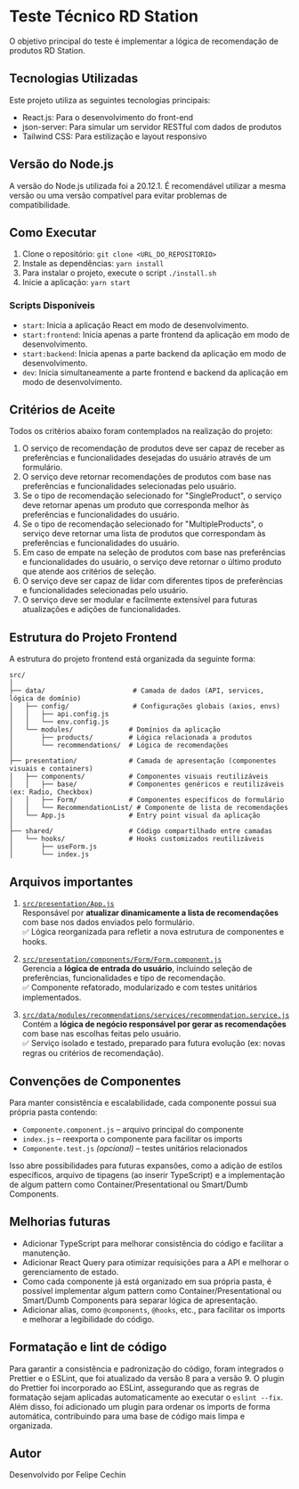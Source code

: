 # Teste Técnico RD Station

O objetivo principal do teste é implementar a lógica de recomendação de produtos RD Station.

## Tecnologias Utilizadas

Este projeto utiliza as seguintes tecnologias principais:

- React.js: Para o desenvolvimento do front-end
- json-server: Para simular um servidor RESTful com dados de produtos
- Tailwind CSS: Para estilização e layout responsivo

## Versão do Node.js

A versão do Node.js utilizada foi a 20.12.1. É recomendável utilizar a mesma versão ou uma versão compatível para evitar problemas de compatibilidade.

## Como Executar

1. Clone o repositório: `git clone <URL_DO_REPOSITORIO>`
2. Instale as dependências: `yarn install`
3. Para instalar o projeto, execute o script `./install.sh`
4. Inicie a aplicação: `yarn start`

### Scripts Disponíveis

- `start`: Inicia a aplicação React em modo de desenvolvimento.
- `start:frontend`: Inicia apenas a parte frontend da aplicação em modo de desenvolvimento.
- `start:backend`: Inicia apenas a parte backend da aplicação em modo de desenvolvimento.
- `dev`: Inicia simultaneamente a parte frontend e backend da aplicação em modo de desenvolvimento.

## Critérios de Aceite

Todos os critérios abaixo foram contemplados na realização do projeto:

1. O serviço de recomendação de produtos deve ser capaz de receber as preferências e funcionalidades desejadas do usuário através de um formulário.
2. O serviço deve retornar recomendações de produtos com base nas preferências e funcionalidades selecionadas pelo usuário.
3. Se o tipo de recomendação selecionado for "SingleProduct", o serviço deve retornar apenas um produto que corresponda melhor às preferências e funcionalidades do usuário.
4. Se o tipo de recomendação selecionado for "MultipleProducts", o serviço deve retornar uma lista de produtos que correspondam às preferências e funcionalidades do usuário.
5. Em caso de empate na seleção de produtos com base nas preferências e funcionalidades do usuário, o serviço deve retornar o último produto que atende aos critérios de seleção.
6. O serviço deve ser capaz de lidar com diferentes tipos de preferências e funcionalidades selecionadas pelo usuário.
7. O serviço deve ser modular e facilmente extensível para futuras atualizações e adições de funcionalidades.

## Estrutura do Projeto Frontend

A estrutura do projeto frontend está organizada da seguinte forma:

```
src/
│
├── data/                      # Camada de dados (API, services, lógica de domínio)
│   ├── config/                # Configurações globais (axios, envs)
│   │   ├── api.config.js
│   │   └── env.config.js
│   └── modules/              # Domínios da aplicação
│       ├── products/         # Lógica relacionada a produtos
│       └── recommendations/  # Lógica de recomendações
│
├── presentation/             # Camada de apresentação (componentes visuais e containers)
│   ├── components/           # Componentes visuais reutilizáveis
│   │   ├── base/             # Componentes genéricos e reutilizáveis (ex: Radio, Checkbox)
│   │   ├── Form/             # Componentes específicos do formulário
│   │   └── RecommendationList/ # Componente de lista de recomendações
│   └── App.js                # Entry point visual da aplicação
│
├── shared/                   # Código compartilhado entre camadas
│   └── hooks/                # Hooks customizados reutilizáveis
│       ├── useForm.js
│       └── index.js

```

## Arquivos importantes

1. [`src/presentation/App.js`](frontend/src/presentation/App.js)  
   Responsável por **atualizar dinamicamente a lista de recomendações** com base nos dados enviados pelo formulário.  
   ✅ Lógica reorganizada para refletir a nova estrutura de componentes e hooks.

2. [`src/presentation/components/Form/Form.component.js`](frontend/src/presentation/components/Form/Form.component.js)  
   Gerencia a **lógica de entrada do usuário**, incluindo seleção de preferências, funcionalidades e tipo de recomendação.  
   ✅ Componente refatorado, modularizado e com testes unitários implementados.

3. [`src/data/modules/recommendations/services/recommendation.service.js`](frontend/src/data/modules/recommendations/services/recommendation.service.js)  
   Contém a **lógica de negócio responsável por gerar as recomendações** com base nas escolhas feitas pelo usuário.  
   ✅ Serviço isolado e testado, preparado para futura evolução (ex: novas regras ou critérios de recomendação).

## Convenções de Componentes

Para manter consistência e escalabilidade, cada componente possui sua própria pasta contendo:

- `Componente.component.js` – arquivo principal do componente
- `index.js` – reexporta o componente para facilitar os imports
- `Componente.test.js` _(opcional)_ – testes unitários relacionados

Isso abre possibilidades para futuras expansões, como a adição de estilos específicos, arquivo de tipagens (ao inserir TypeScript) e a implementação de algum pattern como Container/Presentational ou Smart/Dumb Components.

## Melhorias futuras

- Adicionar TypeScript para melhorar consistência do código e facilitar a manutenção.
- Adicionar React Query para otimizar requisições para a API e melhorar o gerenciamento de estado.
- Como cada componente já está organizado em sua própria pasta, é possível implementar algum pattern como Container/Presentational ou Smart/Dumb Components para separar lógica de apresentação.
- Adicionar alias, como `@components`, `@hooks`, etc., para facilitar os imports e melhorar a legibilidade do código.

## Formatação e lint de código

Para garantir a consistência e padronização do código, foram integrados o Prettier e o ESLint, que foi atualizado da versão 8 para a versão 9. O plugin do Prettier foi incorporado ao ESLint, assegurando que as regras de formatação sejam aplicadas automaticamente ao executar o `eslint --fix`. Além disso, foi adicionado um plugin para ordenar os imports de forma automática, contribuindo para uma base de código mais limpa e organizada.

## Autor

Desenvolvido por Felipe Cechin
